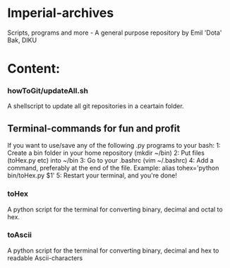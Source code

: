 # Imperial-archives
Scripts, programs and more - A general purpose repository by Emil 'Dota' Bak, DIKU

# Content:
### howToGit/updateAll.sh
A shellscript to update all git repositories in a ceartain folder.




## Terminal-commands for fun and profit
If you want to use/save any of the following .py programs to your bash:
1: Create a bin folder in your home repository (mkdir ~/bin)
2: Put files (toHex.py etc) into ~/bin
3: Go to your .bashrc (vim ~/.bashrc)
4: Add a command, preferably at the end of the file. Example: alias tohex='python bin/toHex.py $1'
5: Restart your terminal, and you're done!

### toHex
A python script for the terminal for converting binary, decimal and octal to hex.

### toAscii
A python script for the terminal for converting binary, decimal and hex to readable Ascii-characters

